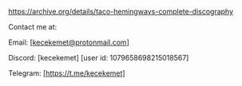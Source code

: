https://archive.org/details/taco-hemingways-complete-discography

Contact me at: 

Email: [kecekemet@protonmail.com]

Discord: [kecekemet] [user id: 1079658698215018567]

Telegram: [https://t.me/kecekemet]
